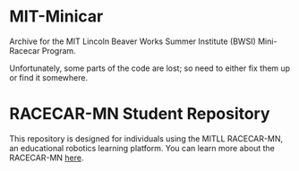 # MIT-Minicar
Archive for the MIT Lincoln Beaver Works Summer Institute (BWSI) Mini-Racecar Program.

Unfortunately, some parts of the code are lost; so need to either fix them up or find it somewhere. 

# RACECAR-MN Student Repository
This repository is designed for individuals using the MITLL RACECAR-MN, an educational robotics learning platform. You can learn more about the RACECAR-MN [here](https://mitll-racecar-mn.readthedocs.io/en/latest/index.html).
